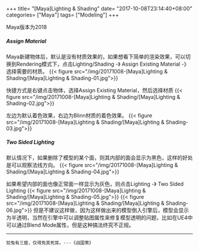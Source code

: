+++
title= "[Maya]Lighting & Shading"
date= "2017-10-08T23:14:40+08:00"
categories= ["Maya"]
tags= ["Modeling"]
+++

Maya版本为2018


##### Assign Material
Maya新建物体后，默认是没有材质效果的，如果想看下简单的渲染效果，可以切换到Rendering模式下，点击Lighting/Shading -》 Assign Existing Material -》 选择需要的材质。
{{< figure src="/img/20171008-[Maya]Lighting & Shading/[Maya]Lighting & Shading-01.jpg">}}

快捷方式是右键点击物体，选择Assign Existing Material，然后选择材质
{{< figure src="/img/20171008-[Maya]Lighting & Shading/[Maya]Lighting & Shading-02.jpg">}}

左边为默认着色效果，右边为Blinn材质的着色效果。
{{< figure src="/img/20171008-[Maya]Lighting & Shading/[Maya]Lighting & Shading-03.jpg">}}

##### Two Sided Lighting
默认情况下，如果删除了模型的某个面，则其内部的面会显示为黑色，这样的好处是可以观察法线方向。
{{< figure src="/img/20171008-[Maya]Lighting & Shading/[Maya]Lighting & Shading-04.jpg">}}

如果希望内部的面也像正常面一样显示为灰色，则点击Lighting -》 Two Sided Lighting
{{< figure src="/img/20171008-[Maya]Lighting & Shading/[Maya]Lighting & Shading-05.jpg">}}
{{< figure src="/img/20171008-[Maya]Lighting & Shading/[Maya]Lighting & Shading-06.jpg">}}
但是不建议这样做，因为这样做出来的模型倒入引擎后，模型会显示为半透明，当然在引擎中可以调整贴图属性来修复模型透明的问题，比如在UE4中可以通过Blend Mode属性，但是这种搞法终究不正规。

***
`狡兔有三窟，仅得免其死耳。---《战国策》`